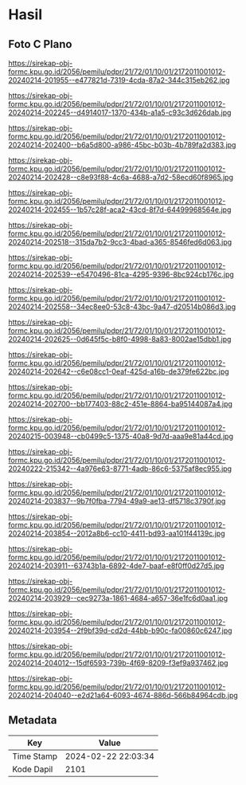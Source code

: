 # Hasil

## Foto C Plano

https://sirekap-obj-formc.kpu.go.id/2056/pemilu/pdpr/21/72/01/10/01/2172011001012-20240214-201955--e477821d-7319-4cda-87a2-344c315eb262.jpg

https://sirekap-obj-formc.kpu.go.id/2056/pemilu/pdpr/21/72/01/10/01/2172011001012-20240214-202245--d4914017-1370-434b-a1a5-c93c3d626dab.jpg

https://sirekap-obj-formc.kpu.go.id/2056/pemilu/pdpr/21/72/01/10/01/2172011001012-20240214-202400--b6a5d800-a986-45bc-b03b-4b789fa2d383.jpg

https://sirekap-obj-formc.kpu.go.id/2056/pemilu/pdpr/21/72/01/10/01/2172011001012-20240214-202428--c8e93f88-4c6a-4688-a7d2-58ecd60f8965.jpg

https://sirekap-obj-formc.kpu.go.id/2056/pemilu/pdpr/21/72/01/10/01/2172011001012-20240214-202455--1b57c28f-aca2-43cd-8f7d-64499968564e.jpg

https://sirekap-obj-formc.kpu.go.id/2056/pemilu/pdpr/21/72/01/10/01/2172011001012-20240214-202518--315da7b2-9cc3-4bad-a365-8546fed6d063.jpg

https://sirekap-obj-formc.kpu.go.id/2056/pemilu/pdpr/21/72/01/10/01/2172011001012-20240214-202539--e5470496-81ca-4295-9396-8bc924cb176c.jpg

https://sirekap-obj-formc.kpu.go.id/2056/pemilu/pdpr/21/72/01/10/01/2172011001012-20240214-202558--34ec8ee0-53c8-43bc-9a47-d20514b086d3.jpg

https://sirekap-obj-formc.kpu.go.id/2056/pemilu/pdpr/21/72/01/10/01/2172011001012-20240214-202625--0d645f5c-b8f0-4998-8a83-8002ae15dbb1.jpg

https://sirekap-obj-formc.kpu.go.id/2056/pemilu/pdpr/21/72/01/10/01/2172011001012-20240214-202642--c6e08cc1-0eaf-425d-a16b-de379fe622bc.jpg

https://sirekap-obj-formc.kpu.go.id/2056/pemilu/pdpr/21/72/01/10/01/2172011001012-20240214-202700--bb177403-88c2-451e-8864-ba95144087a4.jpg

https://sirekap-obj-formc.kpu.go.id/2056/pemilu/pdpr/21/72/01/10/01/2172011001012-20240215-003948--cb0499c5-1375-40a8-9d7d-aaa9e81a44cd.jpg

https://sirekap-obj-formc.kpu.go.id/2056/pemilu/pdpr/21/72/01/10/01/2172011001012-20240222-215342--4a976e63-8771-4adb-86c6-5375af8ec955.jpg

https://sirekap-obj-formc.kpu.go.id/2056/pemilu/pdpr/21/72/01/10/01/2172011001012-20240214-203837--9b7f0fba-7794-49a9-ae13-df5718c3790f.jpg

https://sirekap-obj-formc.kpu.go.id/2056/pemilu/pdpr/21/72/01/10/01/2172011001012-20240214-203854--2012a8b6-cc10-4411-bd93-aa101f44139c.jpg

https://sirekap-obj-formc.kpu.go.id/2056/pemilu/pdpr/21/72/01/10/01/2172011001012-20240214-203911--63743b1a-6892-4de7-baaf-e8f0ff0d27d5.jpg

https://sirekap-obj-formc.kpu.go.id/2056/pemilu/pdpr/21/72/01/10/01/2172011001012-20240214-203929--cec9273a-1861-4684-a657-36e1fc6d0aa1.jpg

https://sirekap-obj-formc.kpu.go.id/2056/pemilu/pdpr/21/72/01/10/01/2172011001012-20240214-203954--2f9bf39d-cd2d-44bb-b90c-fa00860c6247.jpg

https://sirekap-obj-formc.kpu.go.id/2056/pemilu/pdpr/21/72/01/10/01/2172011001012-20240214-204012--15df6593-739b-4f69-8209-f3ef9a937462.jpg

https://sirekap-obj-formc.kpu.go.id/2056/pemilu/pdpr/21/72/01/10/01/2172011001012-20240214-204040--e2d21a64-6093-4674-886d-566b84964cdb.jpg


## Metadata

| Key        | Value               |
| ---------- | ------------------- |
| Time Stamp | 2024-02-22 22:03:34 |
| Kode Dapil | 2101                |



